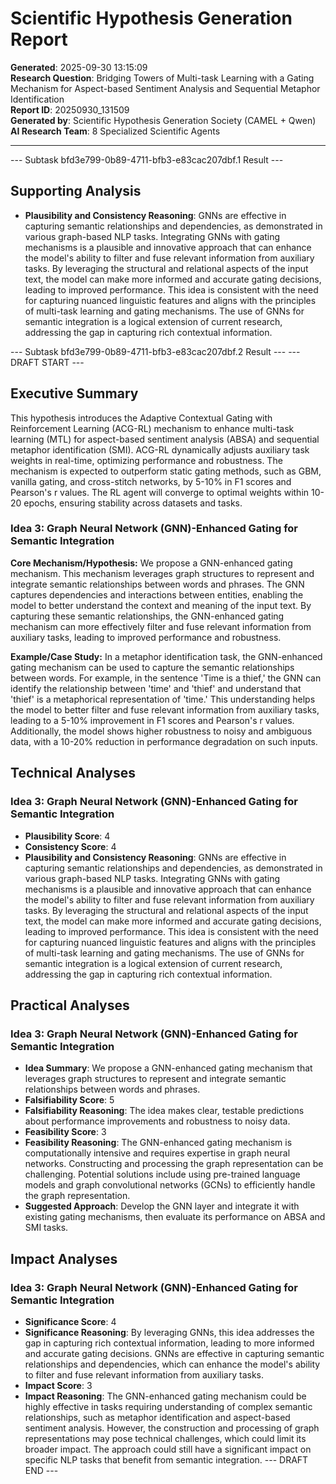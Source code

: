 # Scientific Hypothesis Generation Report

**Generated**: 2025-09-30 13:15:09  
**Research Question**: Bridging Towers of Multi-task Learning with a Gating Mechanism for Aspect-based Sentiment Analysis and Sequential Metaphor Identification  
**Report ID**: 20250930_131509  
**Generated by**: Scientific Hypothesis Generation Society (CAMEL + Qwen)  
**AI Research Team**: 8 Specialized Scientific Agents

---

--- Subtask bfd3e799-0b89-4711-bfb3-e83cac207dbf.1 Result ---
## Supporting Analysis
- **Plausibility and Consistency Reasoning**: GNNs are effective in capturing semantic relationships and dependencies, as demonstrated in various graph-based NLP tasks. Integrating GNNs with gating mechanisms is a plausible and innovative approach that can enhance the model's ability to filter and fuse relevant information from auxiliary tasks. By leveraging the structural and relational aspects of the input text, the model can make more informed and accurate gating decisions, leading to improved performance. This idea is consistent with the need for capturing nuanced linguistic features and aligns with the principles of multi-task learning and gating mechanisms. The use of GNNs for semantic integration is a logical extension of current research, addressing the gap in capturing rich contextual information.

--- Subtask bfd3e799-0b89-4711-bfb3-e83cac207dbf.2 Result ---
--- DRAFT START ---
## Executive Summary
This hypothesis introduces the Adaptive Contextual Gating with Reinforcement Learning (ACG-RL) mechanism to enhance multi-task learning (MTL) for aspect-based sentiment analysis (ABSA) and sequential metaphor identification (SMI). ACG-RL dynamically adjusts auxiliary task weights in real-time, optimizing performance and robustness. The mechanism is expected to outperform static gating methods, such as GBM, vanilla gating, and cross-stitch networks, by 5-10% in F1 scores and Pearson's r values. The RL agent will converge to optimal weights within 10-20 epochs, ensuring stability across datasets and tasks.

### Idea 3: Graph Neural Network (GNN)-Enhanced Gating for Semantic Integration
**Core Mechanism/Hypothesis:** We propose a GNN-enhanced gating mechanism. This mechanism leverages graph structures to represent and integrate semantic relationships between words and phrases. The GNN captures dependencies and interactions between entities, enabling the model to better understand the context and meaning of the input text. By capturing these semantic relationships, the GNN-enhanced gating mechanism can more effectively filter and fuse relevant information from auxiliary tasks, leading to improved performance and robustness.

**Example/Case Study:** In a metaphor identification task, the GNN-enhanced gating mechanism can be used to capture the semantic relationships between words. For example, in the sentence 'Time is a thief,' the GNN can identify the relationship between 'time' and 'thief' and understand that 'thief' is a metaphorical representation of 'time.' This understanding helps the model to better filter and fuse relevant information from auxiliary tasks, leading to a 5-10% improvement in F1 scores and Pearson's r values. Additionally, the model shows higher robustness to noisy and ambiguous data, with a 10-20% reduction in performance degradation on such inputs.

## Technical Analyses

### Idea 3: Graph Neural Network (GNN)-Enhanced Gating for Semantic Integration
- **Plausibility Score**: 4
- **Consistency Score**: 4
- **Plausibility and Consistency Reasoning**: GNNs are effective in capturing semantic relationships and dependencies, as demonstrated in various graph-based NLP tasks. Integrating GNNs with gating mechanisms is a plausible and innovative approach that can enhance the model's ability to filter and fuse relevant information from auxiliary tasks. By leveraging the structural and relational aspects of the input text, the model can make more informed and accurate gating decisions, leading to improved performance. This idea is consistent with the need for capturing nuanced linguistic features and aligns with the principles of multi-task learning and gating mechanisms. The use of GNNs for semantic integration is a logical extension of current research, addressing the gap in capturing rich contextual information.

## Practical Analyses

### Idea 3: Graph Neural Network (GNN)-Enhanced Gating for Semantic Integration
- **Idea Summary**: We propose a GNN-enhanced gating mechanism that leverages graph structures to represent and integrate semantic relationships between words and phrases.
- **Falsifiability Score**: 5
- **Falsifiability Reasoning**: The idea makes clear, testable predictions about performance improvements and robustness to noisy data.
- **Feasibility Score**: 3
- **Feasibility Reasoning**: The GNN-enhanced gating mechanism is computationally intensive and requires expertise in graph neural networks. Constructing and processing the graph representation can be challenging. Potential solutions include using pre-trained language models and graph convolutional networks (GCNs) to efficiently handle the graph representation.
- **Suggested Approach**: Develop the GNN layer and integrate it with existing gating mechanisms, then evaluate its performance on ABSA and SMI tasks.

## Impact Analyses

### Idea 3: Graph Neural Network (GNN)-Enhanced Gating for Semantic Integration
- **Significance Score**: 4
- **Significance Reasoning**: By leveraging GNNs, this idea addresses the gap in capturing rich contextual information, leading to more informed and accurate gating decisions. GNNs are effective in capturing semantic relationships and dependencies, which can enhance the model's ability to filter and fuse relevant information from auxiliary tasks.
- **Impact Score**: 3
- **Impact Reasoning**: The GNN-enhanced gating mechanism could be highly effective in tasks requiring understanding of complex semantic relationships, such as metaphor identification and aspect-based sentiment analysis. However, the construction and processing of graph representations may pose technical challenges, which could limit its broader impact. The approach could still have a significant impact on specific NLP tasks that benefit from semantic integration.
--- DRAFT END ---